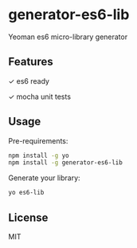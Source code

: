 # generator-es6-lib

Yeoman es6 micro-library generator

## Features

✓ es6 ready 

✓ mocha unit tests

## Usage 

Pre-requirements:
```bash
npm install -g yo
npm install -g generator-es6-lib
```

Generate your library:
```bash
yo es6-lib
```

## License

MIT
